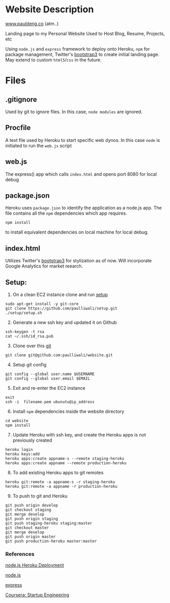 Website Description
===================
www.pauldeng.co (atm..)

Landing page to my Personal Website Used to Host Blog, Resume, Projects, etc

Using `node.js` and `express` framework to deploy onto Heroku, `npm` for package management, Twitter's [bootstrap3](http://getbootstrap.com/) to create initial landing page. May extend to custom `html5`/`css` in the future. 


Files
=====

## .gitignore

Used by git to ignore files.
In this case, `node modules` are ignored.


## Procfile

A text file used by Heroku to start specific web dynos. 
In this case `node` is initiated to run the `web.js` script

## web.js

The express() app which calls `index.html` and opens port 8080 for local debug


## package.json

Heroku uses `package.json` to identify the application as a node.js app. The file contains all the `npm` dependencies which app requires.
```
npm install
```
to install equivalent dependencies on local machine for local debug.

## index.html

Utilizes Twitter's [bootstrap3](getbootstrap.com/getting-started/) for stylization as of now. Will incorporate Google Analytics for market reearch.

## Setup:

1. On a clean EC2 instance clone and run [setup](https://www.github.com/paulliwali/setup)
```
sudo apt-get install -y git-core
git clone https://github.com/paulliwali/setup.git
./setup/setup.sh
```

2. Generate a new ssh key and updated it on Github
```
ssh-keygen -t rsa
cat ~/.ssh/id_rsa.pub
```

3. Clone over this [git](https://www.github.com/paulliwali/website)
```
git clone git@github.com:paulliwali/website.git
```

4. Setup git config
```
git config --global user.name $USERNAME
git config --global user.email $EMAIL
```

5. Exit and re-enter the EC2 instance
```
exit
ssh -i  filename.pem ubunutu@ip_address
```

6. Install `npm` dependencies inside the website directory
```
cd website
npm install
```

7. Update Heroku with ssh key, and create the Heroku apps is not previously created
```
heroku login
heroku keys:add
heroku apps:create appname-s --remote staging-heroku
heroku apps:create appname --remote production-heroku
```

8. To add existing Heroku apps to git remotes
```
heroku git:remote -a appname-s -r staging-heroku
heroku git:remote -a appname -r production-heroku
```

9. To push to git and Heroku
```
git push origin develop
git checkout staging
git merge develop
git push origin staging
git push staging-heroku staging:master
git checkout master
git merge develop
git push origin master
git push production-heroku master:master
```

### References
[node.js Heroku Deployment](https://devcenter.heroku.com/articles/nodejs)

[node.js](http://nodejs.org/)

[express](http://expressjs.com/)

[Coursera: Startup Engineering](https://class.coursera.org/startup-001/class/index)


